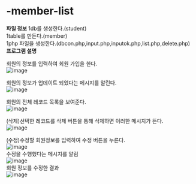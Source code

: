 # -member-list
**파일 정보**
1db를 생성한다.(student)<br>
1table를 만든다.(member)<br>
1php 파일을 생성한다.(dbcon.php,input.php,inputok.php,list.php,delete.php)<br>
**프로그램 설명**

회원의 정보를 입력하여 회원 가입을 한다.<br>
![image](https://user-images.githubusercontent.com/102715143/172592600-9ad5920e-f304-4f0f-a1d0-6a9eb9c3656e.png)<br>

회원의 정보가 업데이트 되었다는 메시지를 알린다.<br>
![image](https://user-images.githubusercontent.com/102715143/172593422-bfcfc054-b782-4899-8a71-4e1c34fbbb36.png)<br>

회원의 전체 레코드 목록을 보여준다.<br>
![image](https://user-images.githubusercontent.com/102715143/172593700-06ceff68-b9b7-4e09-bd4c-dba04cead515.png)<br>

(삭제)선택한 레코드를 삭제 버튼을 통해 삭제하면 이러한 메시지가 뜬다.<br>
![image](https://user-images.githubusercontent.com/102715143/172593885-7dba9c92-fa21-47ef-9db3-5ffc811b5c94.png)<br>

(수정)수정할 회원정보를 입력하여 수정 버튼을 누른다.<br>
![image](https://user-images.githubusercontent.com/102715143/172828653-547c9c7d-2af4-4fd6-8b29-63bd08e2c73a.png)<br>
수정을 수행했다는 메시지를 알림<br>
![image](https://user-images.githubusercontent.com/102715143/172828811-69c3ba23-c43f-4c6a-b8b5-fc7dbb0fc359.png)<br>
회원 정보를 수정한 결과<br>
![image](https://user-images.githubusercontent.com/102715143/172829096-267f5a82-6959-4ca5-b1a2-c924246c0cbd.png)<br>



